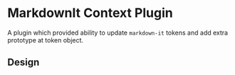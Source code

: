 # MarkdownIt Context Plugin

A plugin which provided ability to update `markdown-it` tokens and add extra prototype at token object.



## Design

